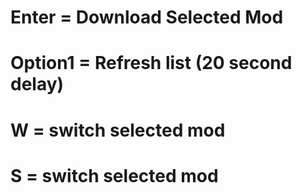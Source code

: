 # Enter = Download Selected Mod
# Option1 = Refresh list (20 second delay)
# W = switch selected mod
# S = switch selected mod
